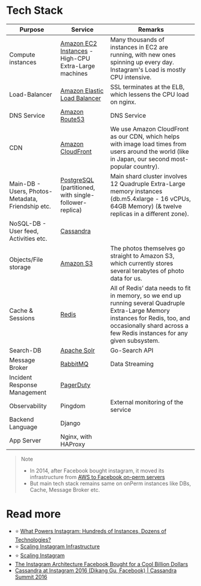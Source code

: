 # Tech Stack

| Purpose                                           | Service                                                                                                                               | Remarks                                                                                                                                                                                                     |
|---------------------------------------------------|---------------------------------------------------------------------------------------------------------------------------------------|-------------------------------------------------------------------------------------------------------------------------------------------------------------------------------------------------------------|
| Compute instances                                 | [Amazon EC2 Instances](../../2_AWS/2_ComputeServices/AmazonEC2/Readme.md) - High-CPU Extra-Large machines                        | Many thousands of instances in EC2 are running, with new ones spinning up every day. Instagram's Load is mostly CPU intensive.                                                                              |
| Load-Balancer                                     | [Amazon Elastic Load Balancer](../../2_AWS/16_NetworkingAndContentDelivery/2_ApplicationNetworking/ElasticLoadBalancer/Readme.md) | SSL terminates at the ELB, which lessens the CPU load on nginx.                                                                                                                                             |
| DNS Service                                       | [Amazon Route53](../../2_AWS/16_NetworkingAndContentDelivery/1_EdgeNetworking/AmazonRoute53/Readme.md)                            | DNS Service                                                                                                                                                                                                 |
| CDN                                               | [Amazon CloudFront](../../2_AWS/16_NetworkingAndContentDelivery/1_EdgeNetworking/AmazonCloudFront.md)                             | We use Amazon CloudFront as our CDN, which helps with image load times from users around the world (like in Japan, our second most-popular country).                                                        |
| Main-DB - Users, Photos-Metadata, Friendship etc. | [PostgreSQL](../../3_Databases/7_SQL-Databases/Readme.md) (partitioned, with single-follower-replica)                             | Main shard cluster involves 12 Quadruple Extra-Large memory instances (db.m5.4xlarge - 16 vCPUs, 64GB Memory) (& twelve replicas in a different zone).                                                      |
| NoSQL-DB - User feed, Activities etc.             | [Cassandra](../../3_Databases/11_WideColumn-Databases/ApacheCasandra.md)                                                          |                                                                                                                                                                                                             |
| Objects/File storage                              | [Amazon S3](../../2_AWS/10_BigDataServices/DataStorage/DataLakes/S3DataLake.md)                                                   | The photos themselves go straight to Amazon S3, which currently stores several terabytes of photo data for us.                                                                                              |
| Cache & Sessions                                  | [Redis](../../3_Databases/8_InMemory-Databases/Redis/Readme.md)                                                                   | All of Redis’ data needs to fit in memory, so we end up running several Quadruple Extra-Large Memory instances for Redis, too, and occasionally shard across a few Redis instances for any given subsystem. |
| Search-DB                                         | [Apache Solr](../../3_Databases/9_Search-Databases/ApacheSolr.md)                                                                 | Go-Search API                                                                                                                                                                                               |
| Message Broker                                    | [RabbitMQ](../../4_MessageBrokersEDA/RabbitMQ.md)                                                                                        | Data Streaming                                                                                                                                                                                              |
| Incident Response Management                      | [PagerDuty](../../12_Observability/IncidentResponse/PagerDuty.md)                                                            |                                                                                                                                                                                                             |
| Observability                                     | Pingdom                                                                                                                               | External monitoring of the service                                                                                                                                                                          |
| Backend Language                                  | Django                                                                                                                                |                                                                                                                                                                                                             |
| App Server                                        | Nginx, with HAProxy                                                                                                                   |                                                                                                                                                                                                             |

> Note
> - In 2014, after Facebook bought instagram, it moved its infrastructure from [AWS to Facebook on-perm servers](https://instagram-engineering.com/migrating-from-aws-to-fb-86b16f6766e)
> - But main tech stack remains same on onPerm instances like DBs, Cache, Message Broker etc.

# Read more
- :star: [What Powers Instagram: Hundreds of Instances, Dozens of Technologies?](https://instagram-engineering.com/what-powers-instagram-hundreds-of-instances-dozens-of-technologies-adf2e22da2ad)
- :star: [Scaling Instagram Infrastructure](https://www.youtube.com/watch?v=hnpzNAPiC0E)
- :star: [Scaling Instagram](https://www.slideshare.net/iammutex/scaling-instagram)
- [The Instagram Architecture Facebook Bought for a Cool Billion Dollars](http://highscalability.com/blog/2012/4/9/the-instagram-architecture-facebook-bought-for-a-cool-billio.html)
- [Cassandra at Instagram 2016 (Dikang Gu, Facebook) | Cassandra Summit 2016](https://www.youtube.com/watch?v=_BfMH4GQWnk)
